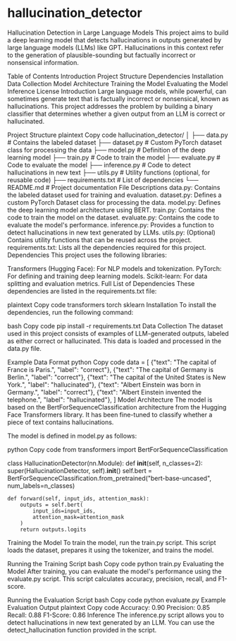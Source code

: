 # hallucination_detector
Hallucination Detection in Large Language Models
This project aims to build a deep learning model that detects hallucinations in outputs generated by large language models (LLMs) like GPT. Hallucinations in this context refer to the generation of plausible-sounding but factually incorrect or nonsensical information.

Table of Contents
Introduction
Project Structure
Dependencies
Installation
Data Collection
Model Architecture
Training the Model
Evaluating the Model
Inference
License
Introduction
Large language models, while powerful, can sometimes generate text that is factually incorrect or nonsensical, known as hallucinations. This project addresses the problem by building a binary classifier that determines whether a given output from an LLM is correct or hallucinated.

Project Structure
plaintext
Copy code
hallucination_detector/
│
├── data.py              # Contains the labeled dataset
├── dataset.py           # Custom PyTorch dataset class for processing the data
├── model.py             # Definition of the deep learning model
├── train.py             # Code to train the model
├── evaluate.py          # Code to evaluate the model
├── inference.py         # Code to detect hallucinations in new text
├── utils.py             # Utility functions (optional, for reusable code)
├── requirements.txt     # List of dependencies
└── README.md            # Project documentation
File Descriptions
data.py: Contains the labeled dataset used for training and evaluation.
dataset.py: Defines a custom PyTorch Dataset class for processing the data.
model.py: Defines the deep learning model architecture using BERT.
train.py: Contains the code to train the model on the dataset.
evaluate.py: Contains the code to evaluate the model's performance.
inference.py: Provides a function to detect hallucinations in new text generated by LLMs.
utils.py: (Optional) Contains utility functions that can be reused across the project.
requirements.txt: Lists all the dependencies required for this project.
Dependencies
This project uses the following libraries:

Transformers (Hugging Face): For NLP models and tokenization.
PyTorch: For defining and training deep learning models.
Scikit-learn: For data splitting and evaluation metrics.
Full List of Dependencies
These dependencies are listed in the requirements.txt file:

plaintext
Copy code
transformers
torch
sklearn
Installation
To install the dependencies, run the following command:

bash
Copy code
pip install -r requirements.txt
Data Collection
The dataset used in this project consists of examples of LLM-generated outputs, labeled as either correct or hallucinated. This data is loaded and processed in the data.py file.

Example Data Format
python
Copy code
data = [
    {"text": "The capital of France is Paris.", "label": "correct"},
    {"text": "The capital of Germany is Berlin.", "label": "correct"},
    {"text": "The capital of the United States is New York.", "label": "hallucinated"},
    {"text": "Albert Einstein was born in Germany.", "label": "correct"},
    {"text": "Albert Einstein invented the telephone.", "label": "hallucinated"},
]
Model Architecture
The model is based on the BertForSequenceClassification architecture from the Hugging Face Transformers library. It has been fine-tuned to classify whether a piece of text contains hallucinations.

The model is defined in model.py as follows:

python
Copy code
from transformers import BertForSequenceClassification

class HallucinationDetector(nn.Module):
    def __init__(self, n_classes=2):
        super(HallucinationDetector, self).__init__()
        self.bert = BertForSequenceClassification.from_pretrained("bert-base-uncased", num_labels=n_classes)
    
    def forward(self, input_ids, attention_mask):
        outputs = self.bert(
            input_ids=input_ids,
            attention_mask=attention_mask
        )
        return outputs.logits
Training the Model
To train the model, run the train.py script. This script loads the dataset, prepares it using the tokenizer, and trains the model.

Running the Training Script
bash
Copy code
python train.py
Evaluating the Model
After training, you can evaluate the model's performance using the evaluate.py script. This script calculates accuracy, precision, recall, and F1-score.

Running the Evaluation Script
bash
Copy code
python evaluate.py
Example Evaluation Output
plaintext
Copy code
Accuracy: 0.90
Precision: 0.85
Recall: 0.88
F1-Score: 0.86
Inference
The inference.py script allows you to detect hallucinations in new text generated by an LLM. You can use the detect_hallucination function provided in the script.
